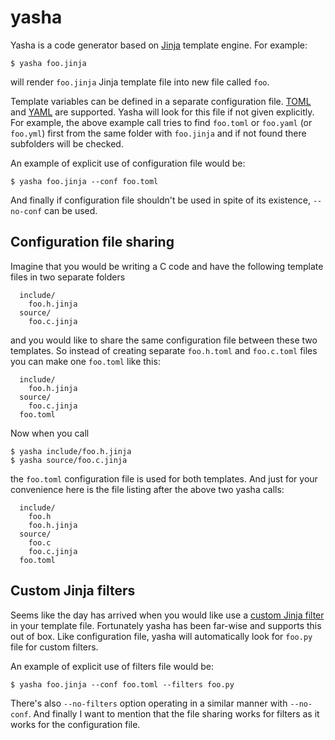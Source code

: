 # yasha

Yasha is a code generator based on [Jinja](http://jinja.pocoo.org/) template engine. For example:

```
$ yasha foo.jinja
```

will render `foo.jinja` Jinja template file into new file called `foo`.

Template variables can be defined in a separate configuration file. [TOML](https://github.com/toml-lang/toml) and [YAML](http://yaml.org/) are supported. Yasha will look for this file if not given explicitly. For example, the above example call tries to find `foo.toml` or `foo.yaml` (or `foo.yml`) first from the same folder with `foo.jinja` and if not found there subfolders will be checked.

An example of explicit use of configuration file would be:

```
$ yasha foo.jinja --conf foo.toml
```

And finally if configuration file shouldn't be used in spite of its existence, ``--no-conf`` can be used.

## Configuration file sharing

Imagine that you would be writing a C code and have the following template files in two separate folders

```
  include/
    foo.h.jinja
  source/
    foo.c.jinja
```

and you would like to share the same configuration file between these two templates. So instead of creating separate `foo.h.toml` and `foo.c.toml` files you can make one `foo.toml` like this:

```
  include/
    foo.h.jinja
  source/
    foo.c.jinja
  foo.toml
```

Now when you call

```
$ yasha include/foo.h.jinja
$ yasha source/foo.c.jinja
```

the `foo.toml` configuration file is used for both templates. And just for your convenience here is the file listing after the above two yasha calls:

```
  include/
    foo.h
    foo.h.jinja
  source/
    foo.c
    foo.c.jinja
  foo.toml
```

## Custom Jinja filters

Seems like the day has arrived when you would like use a [custom Jinja filter](http://jinja.pocoo.org/docs/dev/api/#custom-filters) in your template file. Fortunately yasha has been far-wise and supports this out of box. Like configuration file, yasha will automatically look for `foo.py` file for custom filters.

An example of explicit use of filters file would be:

```
$ yasha foo.jinja --conf foo.toml --filters foo.py
```

There's also `--no-filters` option operating in a similar manner with `--no-conf`. And finally I want to mention that the file sharing works for filters as it works for the configuration file.
